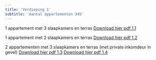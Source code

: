 ```yaml
---
title: 'Verdieping 1'
subtitle: 'Aantal appartementen 345'
---
```


1 appartement met 3 slaapkamers en terras
[Download hier pdf 1.1](overhouse.PNG)

1 appartement met 2 slaapkamers en terras
[Download hier pdf 1.2](overhouse.PNG)

2 appartementen met 3 slaapkamers en terras (met private inkomdeur in gevel)
[Download hier pdf 1.3](overhouse.PNG)
[Download hier pdf 1.4](overhouse.PNG)
